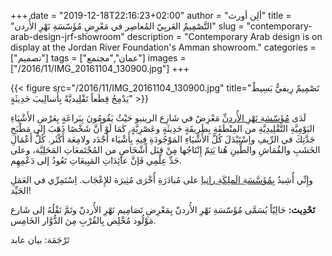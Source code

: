 +++
date = "2019-12-18T22:16:23+02:00"
author = "ألِن أورث"
title = "التَّصْمِيمُ العَربِيّ المُعاصِر في مَعْرِضِ مُؤَسّسَةِ نَهْرِ الأُردن"
slug = "contemporary-arab-design-jrf-showroom"
description = "Contemporary Arab design is on display at the Jordan River Foundation's Amman showroom."
categories = ["تصميم"]
tags = ["عمان","مجتمع"]
images = ["/2016/11/IMG_20161104_130900.jpg"]
+++

{{< figure src="/2016/11/IMG_20161104_130900.jpg" title="تَصْمِيمٌ رِيفيٌّ بَسِيطٌ يَدْمِجُ قِطَعاً تَقْلِيديَّةً بِأَسالِيبَ حَدِيثَةٍ" >}}

لَدَى [مُؤَسّسَةِ نَهْرِ الأُردنِّ](https://jordanriver.jo) مَعْرِضٌ في شَارِع الرينبو حَيْثُ يَقُومُونَ بِبَراعَةٍ بِعَرْضِ الأَشْيَاءِ اليَوْمِيَّةِ التَّقْلِيدِيَّةِ من المِنْطَقَةِ بِطَرِيقَةٍ حَدِيثَةٍ وعَصْرِيَّةٍ. كَمَا لَوْ أَنَّ شَخْصًا ذَهَبَ إلى مَطْبَخِ جَدَّتِكَ في الرِّيفِ واِسْتَبْدَلَ كُلَّ الأَشْيَاءِ  المَوْجُودَةِ فِيهِ بِأَشْيَاء أَجْدَد ولامِعَة أَكْثَر. كُلُّ أَعْمَالِ الخَشَبِ والقُمَاشِ والطِّينِ هُنا يَتِمّ إِنْتَاجُها مِنْ قِبَل أَشْخَاصٍ من المُجْتَمعَاتِ المَحَلِيَّة، وعلى حَدِّ عِلْمِي فَإنَّ عائِدَاتِ المَبِيعَاتِ تَعُودُ إلى دَعْمِهِم.

<!--more-->

وإِنِّي أُشِيدُ [بِمُؤَسَّسَةِ الَملِكَةِ رانيا](https://www.qrf.org/) على مُبادَرَةِ أُخْرَى مُثِيرَة للإِعْجَاب. اِسْتَمِرِّي في العَمَلِ الجَيِّد!

**تَحْدِيث:** حَالِيّاً يُسَمَّى مُؤَسّسَةِ نَهْرِ الأُردنّ بِمَعْرِضِ تَصَامِيم نَهْرِ الأُردنّ وتَمَّ نَقْلُهُ إلى شَارع مَوْلُود مُخْلِص بِالقُرْبِ مِنَ الدُّوَّار الخَامِس.

تَرْجَمَة: بيان عابد
